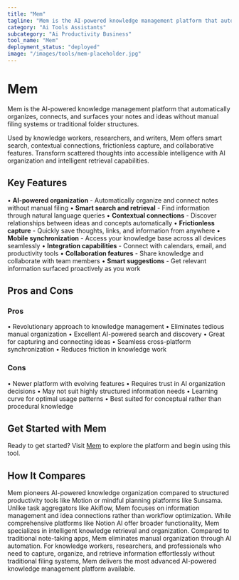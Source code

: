```yaml
---
title: "Mem"
tagline: "Mem is the AI-powered knowledge management platform that automatically organizes, connects, and surfaces your notes and ideas without manual filing sy..."
category: "Ai Tools Assistants"
subcategory: "Ai Productivity Business"
tool_name: "Mem"
deployment_status: "deployed"
image: "/images/tools/mem-placeholder.jpg"
---
```


# Mem

Mem is the AI-powered knowledge management platform that automatically organizes, connects, and surfaces your notes and ideas without manual filing systems or traditional folder structures.

Used by knowledge workers, researchers, and writers, Mem offers smart search, contextual connections, frictionless capture, and collaborative features. Transform scattered thoughts into accessible intelligence with AI organization and intelligent retrieval capabilities.

## Key Features

• **AI-powered organization** - Automatically organize and connect notes without manual filing
• **Smart search and retrieval** - Find information through natural language queries
• **Contextual connections** - Discover relationships between ideas and concepts automatically
• **Frictionless capture** - Quickly save thoughts, links, and information from anywhere
• **Mobile synchronization** - Access your knowledge base across all devices seamlessly
• **Integration capabilities** - Connect with calendars, email, and productivity tools
• **Collaboration features** - Share knowledge and collaborate with team members
• **Smart suggestions** - Get relevant information surfaced proactively as you work

## Pros and Cons

### Pros
• Revolutionary approach to knowledge management
• Eliminates tedious manual organization
• Excellent AI-powered search and discovery
• Great for capturing and connecting ideas
• Seamless cross-platform synchronization
• Reduces friction in knowledge work

### Cons
• Newer platform with evolving features
• Requires trust in AI organization decisions
• May not suit highly structured information needs
• Learning curve for optimal usage patterns
• Best suited for conceptual rather than procedural knowledge

## Get Started with Mem

Ready to get started? Visit [Mem](https://mem.ai) to explore the platform and begin using this tool.

## How It Compares

Mem pioneers AI-powered knowledge organization compared to structured productivity tools like Motion or mindful planning platforms like Sunsama. Unlike task aggregators like Akiflow, Mem focuses on information management and idea connections rather than workflow optimization. While comprehensive platforms like Notion AI offer broader functionality, Mem specializes in intelligent knowledge retrieval and organization. Compared to traditional note-taking apps, Mem eliminates manual organization through AI automation. For knowledge workers, researchers, and professionals who need to capture, organize, and retrieve information effortlessly without traditional filing systems, Mem delivers the most advanced AI-powered knowledge management platform available.
